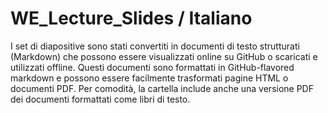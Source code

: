 # WE_Lecture_Slides / Italiano

I set di diapositive sono stati convertiti in documenti di testo strutturati (Markdown) che possono essere visualizzati online su GitHub o scaricati e utilizzati offline. Questi documenti sono formattati in GitHub-flavored markdown e possono essere facilmente trasformati pagine HTML o documenti PDF. Per comodità, la cartella include anche una versione PDF dei documenti formattati come libri di testo.


